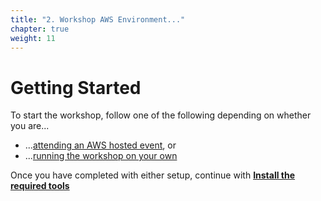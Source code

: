 ```yaml
---
title: "2. Workshop AWS Environment..."
chapter: true
weight: 11
---
```


# Getting Started
To start the workshop, follow one of the following depending on whether you are...

* ...[attending an AWS hosted event](13_aws_event.html), or
* ...[running the workshop on your own](14_self_paced.html)

Once you have completed with either setup, continue with [**Install the required tools**](/10_prerequisites/15_workspace_setup/20_cloud9.html)
